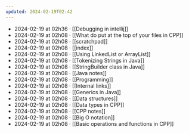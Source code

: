 ```yaml
---
updated: 2024-02-19T02:42
---
```

- 2024-02-19 at 02h36 · [[Debugging in intellij]]
- 2024-02-19 at 02h08 · [[What do put at the top of your files in CPP]]
- 2024-02-19 at 02h08 · [[scratchpad]]
- 2024-02-19 at 02h08 · [[index]]
- 2024-02-19 at 02h08 · [[Using LinkedList or ArrayList]]
- 2024-02-19 at 02h08 · [[Tokenizing Strings in Java]]
- 2024-02-19 at 02h08 · [[StringBuilder class in Java]]
- 2024-02-19 at 02h08 · [[Java notes]]
- 2024-02-19 at 02h08 · [[Programming]]
- 2024-02-19 at 02h08 · [[Internal links]]
- 2024-02-19 at 02h08 · [[Generics in Java]]
- 2024-02-19 at 02h08 · [[Data structures]]
- 2024-02-19 at 02h08 · [[Data types in CPP]]
- 2024-02-19 at 02h08 · [[CPP notes]]
- 2024-02-19 at 02h08 · [[Big O notation]]
- 2024-02-19 at 02h08 · [[Basic operations and functions in CPP]]
